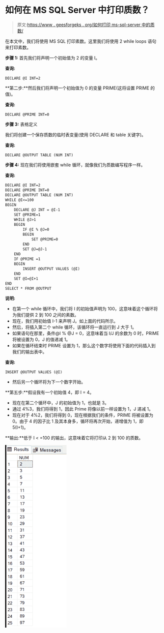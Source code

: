 # 如何在 MS SQL Server 中打印质数？

> 原文:[https://www . geesforgeks . org/如何打印 ms-sql-server 中的质数/](https://www.geeksforgeeks.org/how-to-print-prime-numbers-in-ms-sql-server/)

在本文中，我们将使用 MS SQL 打印素数。这里我们将使用 2 while loops 语句来打印素数。

**步骤 1:** 首先我们将声明一个初始值为 2 的变量 I。

**查询:**

```
DECLARE @I INT=2
```

**第二步:**然后我们将声明一个初始值为 0 的变量 PRIME(这将设置 PRIME 的值)。

**查询:**

```
DECLARE @PRIME INT=0
```

**步骤 3:** 表格定义

我们将创建一个保存质数的临时表变量(使用 DECLARE 和 table 关键字)。

**查询:**

```
DECLARE @OUTPUT TABLE (NUM INT)
```

**步骤 4:** 现在我们将使用嵌套 while 循环，就像我们为质数编写程序一样。

**查询:**

```
DECLARE @I INT=2
DECLARE @PRIME INT=0
DECLARE @OUTPUT TABLE (NUM INT)
WHILE @I<=100
BEGIN
    DECLARE @J INT = @I-1
    SET @PRIME=1
    WHILE @J>1
    BEGIN
        IF @I % @J=0
        BEGIN
            SET @PRIME=0
        END
        SET @J=@J-1
    END
    IF @PRIME =1
    BEGIN
        INSERT @OUTPUT VALUES (@I)
    END
    SET @I=@I+1
END
SELECT * FROM @OUTPUT
```

**说明:**

*   在第一个 while 循环中，我们将 I 的初始值声明为 100，这意味着这个循环将为我们提供 2 到 100 之间的素数。
*   现在，我们用初始值 I-1 来声明 J。如上面的代码所示。
*   然后，将插入第二个 while 循环，该循环将一直运行到 J 大于 1。
*   如果语句在那里，条件@I % @J = 0，这意味着当 I/J 的余数为 0 时，PRIME 将被设置为 0，J 的值递减 1。
*   如果在循环结束时 PRIME 设置为 1，那么这个数字将使用下面的代码插入到我们的输出表中。

**查询:**

```
INSERT @OUTPUT VALUES (@I)
```

*   然后另一个循环将为下一个数字开始。

**第五步:**假设我有一个初始值 4，即 I = 4。

*   现在在第二个循环中，J 的初始值为 1，也就是 3。
*   通过 4%3，我们将得到 1，因此 Prime 将像以前一样设置为 1，J 递减 1。
*   现在对于 4%2，我们将得到 0，现在根据我们的条件，PRIME 将被设置为 0。由于 4 的因子比 1 及其本身多，循环将再次开始，递增值为 1，即 5(I+1)。

**输出:**低于 I < =100 的输出，这意味着它将打印从 2 到 100 的质数。

![](img/e0cc89896264142a3182c8dd84af939b.png)